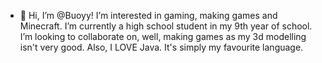 - 👋 Hi, I’m @Buoyy!
 I’m interested in gaming, making games and Minecraft.
 I’m currently a high school student in my 9th year of school.
 I’m looking to collaborate on, well, making games as my 3d modelling isn't very good.
Also, I LOVE Java. It's simply my favourite language.

<!---
Buoyy/Buoyy is a ✨ special ✨ repository because its `README.md` (this file) appears on your GitHub profile.
You can click the Preview link to take a look at your changes.
--->
